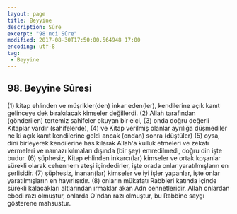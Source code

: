 ```yaml
---
layout: page
title: Beyyine
description: Sûre
excerpt: "98'nci Sûre"
modified: 2017-08-30T17:50:00.564948 17:00
encoding: utf-8
tag: 
 - Beyyine
---
```


## 98. Beyyine Sûresi

(1) kitap ehlinden ve müşrikler(den) inkar eden(ler), kendilerine açık kanıt gelinceye dek bırakılacak kimseler değillerdi.
(2) Allah tarafından (gönderilen) tertemiz sahifeler okuyan bir elçi, 
(3) onda doğru değerli Kitaplar vardır (sahifelerde), 
(4) ve Kitap verilmiş olanlar ayrılığa düşmediler ne ki açık kanıt kendilerine geldi ancak (ondan) sonra (düştüler)
(5) oysa, dini birleyerek kendilerine has kılarak Allah'a kulluk etmeleri ve zekatı vermeleri ve namazı kılmaları dışında (bir şey) emredilmedi, doğru din işte budur.
(6) şüphesiz, Kitap ehlinden inkarcı(lar) kimseler ve ortak koşanlar sürekli olarak cehennem ateşi içindedirler, işte orada onlar yaratılmışların en şerlisidir.
(7) şüphesiz, inanan(lar) kimseler ve iyi işler yapanlar, işte onlar yaratılmışların en hayırlısıdır.
(8) onların mükafatı Rabbleri katında içinde sürekli kalacakları altlarından ırmaklar akan Adn cennetleridir, Allah onlardan ebedi razı olmuştur, onlarda O'ndan razı olmuştur, bu Rabbine saygı gösterene mahsustur.
